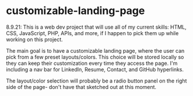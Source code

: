 # customizable-landing-page

8.9.21:
This is a web dev project that will use all of my current skills: HTML, CSS, JavaScript, PHP, APIs, and more, if I happen to pick them up while working on this project.

The main goal is to have a customizable landing page, where the user can pick from a few preset layouts/colors. This choice will be stored locally so they can keep their customization every time they access the page. I'm including a nav bar for LinkedIn, Resume, Contact, and GitHub hyperlinks.

The layout/color selection will probably be a radio button panel on the right side of the page- don't have that sketched out at this moment.
